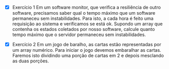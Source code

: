 - [x] Exercício 1 Em um software monitor, que verifica a resiliência de outro software, precisamos saber qual o tempo máximo que um software permaneceu sem instabilidades. Para isto, a cada hora é feito uma requisição ao sistema e verificamos se está ok. Supondo um array que contenha os estados coletados por nosso software, calcule quanto tempo máximo que o servidor permaneceu sem instabilidades.

- [x] Exercício 2 Em um jogo de baralho, as cartas estão representadas por um array numérico. Para iniciar o jogo devemos embaralhar as cartas. Faremos isto dividindo uma porção de cartas em 2 e depois mesclando as duas porções.
